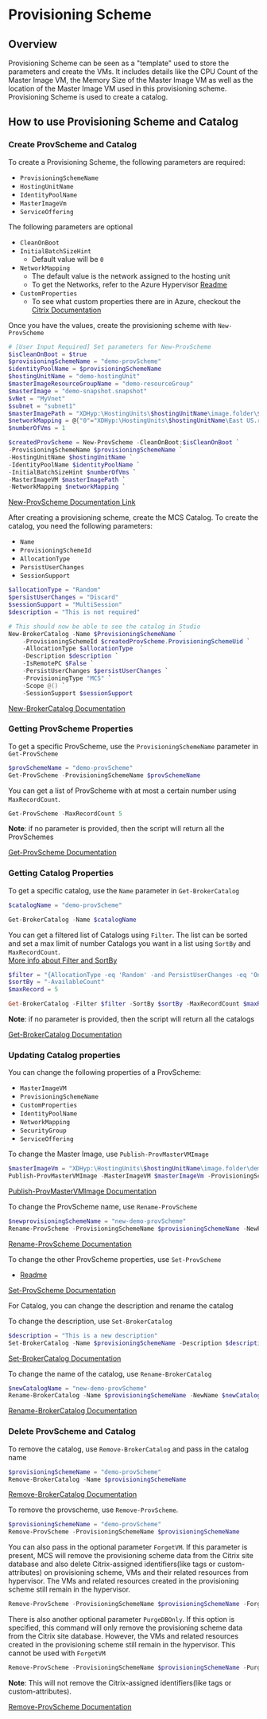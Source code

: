 # Provisioning Scheme
## Overview
Provisioning Scheme can be seen as a "template" used to store the parameters and create the VMs. It includes details like the CPU Count of the Master Image VM, the Memory Size of the Master Image VM as well as the location of the Master Image VM used in this provisioning scheme. Provisioning Scheme is used to create a catalog.

## How to use Provisioning Scheme and Catalog
### Create ProvScheme and Catalog
To create a Provisioning Scheme, the following parameters are required:
- `ProvisioningSchemeName`
- `HostingUnitName`
- `IdentityPoolName` 
- `MasterImageVm`
- `ServiceOffering`

The following parameters are optional
- `CleanOnBoot`
- `InitialBatchSizeHint`
    - Default value will be `0`
- `NetworkMapping`
    - The default value is the network assigned to the hosting unit
    - To get the Networks, refer to the Azure Hypervisor [Readme](../README.md#network)
- `CustomProperties`
    - To see what custom properties there are in Azure, checkout the [Citrix Documentation](https://developer-docs.citrix.com/en-us/citrix-virtual-apps-desktops-sdk/current-release/machinecreation/about_prov_customproperties#custom-properties-for-azure)

Once you have the values, create the provisioning scheme with `New-ProvScheme`
```powershell
# [User Input Required] Set parameters for New-ProvScheme
$isCleanOnBoot = $true
$provisioningSchemeName = "demo-provScheme"
$identityPoolName = $provisioningSchemeName
$hostingUnitName = "demo-hostingUnit"
$masterImageResourceGroupName = "demo-resourceGroup"
$masterImage = "demo-snapshot.snapshot"
$vNet = "MyVnet"
$subnet = "subnet1"
$masterImagePath = "XDHyp:\HostingUnits\$hostingUnitName\image.folder\$masterImageResourceGroupName.resourcegroup\$masterImage"
$networkMapping = @{"0"="XDHyp:\HostingUnits\$hostingUnitName\East US.region\virtualprivatecloud.folder\$masterImageResourceGroupName.resourcegroup\$vNet.virtualprivatecloud\$subnet.network"}
$numberOfVms = 1   

$createdProvScheme = New-ProvScheme -CleanOnBoot:$isCleanOnBoot `
-ProvisioningSchemeName $provisioningSchemeName `
-HostingUnitName $hostingUnitName `
-IdentityPoolName $identityPoolName `
-InitialBatchSizeHint $numberOfVms `
-MasterImageVM $masterImagePath `
-NetworkMapping $networkMapping `
```

[New-ProvScheme Documentation Link](https://developer-docs.citrix.com/en-us/citrix-virtual-apps-desktops-sdk/current-release/machinecreation/new-provscheme)

After creating a provisioning scheme, create the MCS Catalog. To create the catalog, you need the following parameters:
- `Name`
- `ProvisioningSchemeId`
- `AllocationType`
- `PersistUserChanges`
- `SessionSupport`

```powershell
$allocationType = "Random"
$persistUserChanges = "Discard"
$sessionSupport = "MultiSession"
$description = "This is not required"

# This should now be able to see the catalog in Studio
New-BrokerCatalog -Name $ProvisioningSchemeName `
    -ProvisioningSchemeId $createdProvScheme.ProvisioningSchemeUid `
    -AllocationType $allocationType  `
    -Description $description `
    -IsRemotePC $False `
    -PersistUserChanges $persistUserChanges `
    -ProvisioningType "MCS" `
    -Scope @() `
    -SessionSupport $sessionSupport
```

[New-BrokerCatalog Documentation](https://developer-docs.citrix.com/en-us/citrix-virtual-apps-desktops-sdk/current-release/Broker/new-brokercatalog)

### Getting ProvScheme Properties
To get a specific ProvScheme, use the `ProvisioningSchemeName` parameter in `Get-ProvScheme`
```powershell
$provSchemeName = "demo-provScheme"
Get-ProvScheme -ProvisioningSchemeName $provSchemeName
```

You can get a list of ProvScheme with at most a certain number using `MaxRecordCount`.
```powershell
Get-ProvScheme -MaxRecordCount 5
```

**Note**: if no parameter is provided, then the script will return all the ProvSchemes

[Get-ProvScheme Documentation](https://developer-docs.citrix.com/en-us/citrix-virtual-apps-desktops-sdk/current-release/machinecreation/get-provscheme)

### Getting Catalog Properties
To get a specific catalog, use the `Name` parameter in `Get-BrokerCatalog`
```powershell
$catalogName = "demo-provScheme"

Get-BrokerCatalog -Name $catalogName
```

You can get a filtered list of Catalogs using `Filter`. The list can be sorted and set a max limit of number Catalogs you want in a list using `SortBy` and `MaxRecordCount`. <br> [More info about Filter and SortBy](https://developer-docs.citrix.com/en-us/citrix-virtual-apps-desktops-sdk/current-release/machinecreation/about_prov_filtering)
```powershell
$filter = "{AllocationType -eq 'Random' -and PersistUserChanges -eq 'OnLocal' }"
$sortBy = "-AvailableCount"
$maxRecord = 5

Get-BrokerCatalog -Filter $filter -SortBy $sortBy -MaxRecordCount $maxRecord
```

**Note**: if no parameter is provided, then the script will return all the catalogs

[Get-BrokerCatalog Documentation](https://developer-docs.citrix.com/en-us/citrix-virtual-apps-desktops-sdk/current-release/Broker/get-brokercatalog)

### Updating Catalog properties
You can change the following properties of a ProvScheme:
- `MasterImageVM`
- `ProvisioningSchemeName` 
- `CustomProperties`
- `IdentityPoolName`
- `NetworkMapping`
- `SecurityGroup`
- `ServiceOffering`

To change the Master Image, use `Publish-ProvMasterVMImage`
```powershell
$masterImageVm = "XDHyp:\HostingUnits\$hostingUnitName\image.folder\demo-resourceGroup.resourcegroup\demo-snapshot.snapshot"
Publish-ProvMasterVMImage -MasterImageVM $masterImageVm -ProvisioningSchemeName $provisioningSchemeName
```
[Publish-ProvMasterVMImage Documentation](https://developer-docs.citrix.com/en-us/citrix-virtual-apps-desktops-sdk/current-release/MachineCreation/Publish-ProvMasterVMImage.html)

To change the ProvScheme name, use `Rename-ProvScheme`
```powershell
$newprovisioningSchemeName = "new-demo-provScheme"
Rename-ProvScheme -ProvisioningSchemeName $provisioningSchemeName -NewProvisioningSchemeName $newprovisioningSchemeName
```
[Rename-ProvScheme Documentation](https://developer-docs.citrix.com/en-us/citrix-virtual-apps-desktops-sdk/current-release/machinecreation/rename-provscheme)

To change the other ProvScheme properties, use `Set-ProvScheme`
- [Readme](../ProvScheme/Update%20ProvScheme/README.md)

[Set-ProvScheme Documentation](https://developer-docs.citrix.com/en-us/citrix-virtual-apps-desktops-sdk/current-release/machinecreation/set-provscheme)

For Catalog, you can change the description and rename the catalog 

To change the description, use `Set-BrokerCatalog`
```powershell
$description = "This is a new description"
Set-BrokerCatalog -Name $provisioningSchemeName -Description $description
```
[Set-BrokerCatalog Documentation](https://developer-docs.citrix.com/en-us/citrix-virtual-apps-desktops-sdk/current-release/broker/set-brokercatalog)

To change the name of the catalog, use `Rename-BrokerCatalog`
```powershell
$newCatalogName = "new-demo-provScheme"
Rename-BrokerCatalog -Name $provisioningSchemeName -NewName $newCatalogeName
```

[Rename-BrokerCatalog Documentation](https://developer-docs.citrix.com/en-us/citrix-virtual-apps-desktops-sdk/current-release/broker/rename-brokercatalog)<br>

### Delete ProvScheme and Catalog
To remove the catalog, use `Remove-BrokerCatalog` and pass in the catalog name
```powershell
$provisioningSchemeName = "demo-provScheme"
Remove-BrokerCatalog -Name $provisioningSchemeName
```
[Remove-BrokerCatalog Documentation](https://developer-docs.citrix.com/en-us/citrix-virtual-apps-desktops-sdk/current-release/broker/remove-brokercatalog)

To remove the provscheme, use `Remove-ProvScheme`. <br> 
```powershell
$provisioningSchemeName = "demo-provScheme"
Remove-ProvScheme -ProvisioningSchemeName $provisioningSchemeName
```
You can also pass in the optional parameter `ForgetVM`. If this parameter is present, MCS will remove the provisioning scheme data from the Citrix site database and also delete Citrix-assigned identifiers(like tags or custom-attributes) on provisioning scheme, VMs and their related resources from hypervisor. The VMs and related resources created in the provisioning scheme still remain in the hypervisor.
```powershell
Remove-ProvScheme -ProvisioningSchemeName $provisioningSchemeName -ForgetVM
```

There is also another optional parameter `PurgeDBOnly`. If this option is specified, this command will only remove the provisioning scheme data from the Citrix site database. However, the VMs and related resources created in the provisioning scheme still remain in the hypervisor. This cannot be used with `ForgetVM` 
```powershell
Remove-ProvScheme -ProvisioningSchemeName $provisioningSchemeName -PurgeDBOnly
```
**Note**: This will not remove the Citrix-assigned identifiers(like tags or custom-attributes).

[Remove-ProvScheme Documentation](https://developer-docs.citrix.com/en-us/citrix-virtual-apps-desktops-sdk/current-release/machinecreation/remove-provscheme)